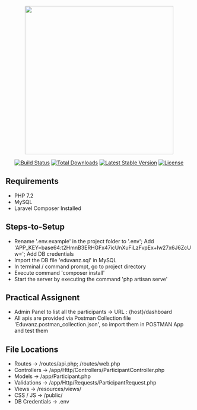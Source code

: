 <p align="center"><a href="https://laravel.com" target="_blank"><img src="https://raw.githubusercontent.com/laravel/art/master/logo-lockup/5%20SVG/2%20CMYK/1%20Full%20Color/laravel-logolockup-cmyk-red.svg" width="400"></a></p>

<p align="center">
<a href="https://travis-ci.org/laravel/framework"><img src="https://travis-ci.org/laravel/framework.svg" alt="Build Status"></a>
<a href="https://packagist.org/packages/laravel/framework"><img src="https://poser.pugx.org/laravel/framework/d/total.svg" alt="Total Downloads"></a>
<a href="https://packagist.org/packages/laravel/framework"><img src="https://poser.pugx.org/laravel/framework/v/stable.svg" alt="Latest Stable Version"></a>
<a href="https://packagist.org/packages/laravel/framework"><img src="https://poser.pugx.org/laravel/framework/license.svg" alt="License"></a>
</p>

## Requirements

- PHP 7.2
- MySQL
- Laravel Composer Installed

## Steps-to-Setup

- Rename '.env.example' in the project folder to '.env'; Add 'APP_KEY=base64:t2HmnB3ERHGFx47icUnXuFiLzFvpEx+Iw27x6J6ZcUw='; Add DB credentials
- Import the DB file 'eduvanz.sql' in MySQL
- In terminal / command prompt, go to project directory
- Execute command 'composer install'
- Start the server by executing the command 'php artisan serve'

## Practical Assignent

- Admin Panel to list all the participants -> URL : {host}/dashboard
- All apis are provided via Postman Collection file 'Eduvanz.postman_collection.json', so import them in POSTMAN App and test them

## File Locations

- Routes -> /routes/api.php; /routes/web.php
- Controllers -> /app/Http/Controllers/ParticipantController.php
- Models -> /app/Participant.php
- Validations -> /app/Http/Requests/ParticipantRequest.php
- Views -> /resources/views/
- CSS / JS -> /public/
- DB Credentials -> .env
